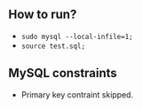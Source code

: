 ## How to run?
 - `sudo mysql --local-infile=1;`
 - `source test.sql;`

## MySQL constraints 
 - Primary key contraint skipped.